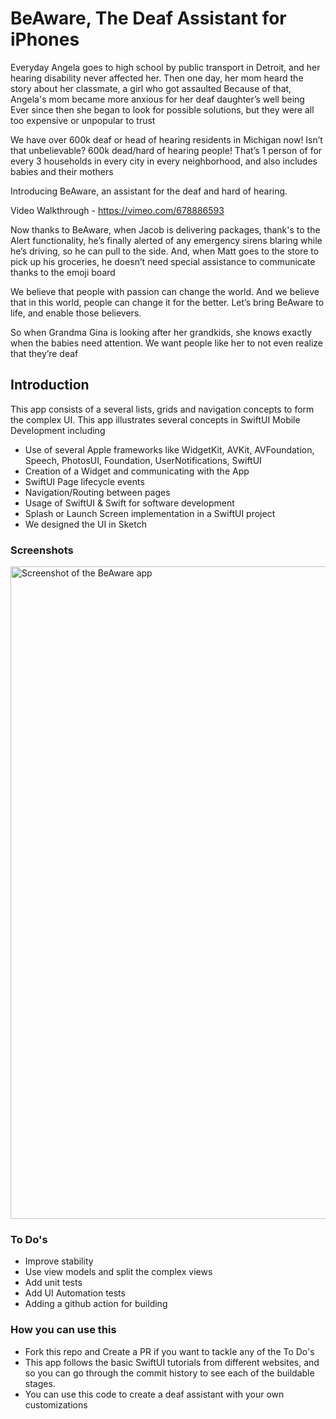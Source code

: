 # BeAware, The Deaf Assistant for iPhones

Everyday Angela goes to high school by public transport in Detroit, and her hearing disability never affected her.
Then one day, her mom heard the story about her classmate, a girl who got assaulted
Because of that, Angela's mom became more anxious for her deaf daughter’s well being
Ever since then she began to look for possible solutions, but they were all too expensive or unpopular to trust

We have over 600k deaf or head of hearing residents in Michigan now! Isn’t that unbelievable? 
600k dead/hard of hearing people! That’s 1 person of for every 3 households in every city in every neighborhood, and also includes babies and their mothers

Introducing BeAware, an assistant for the deaf and hard of hearing.

Video Walkthrough - https://vimeo.com/678886593

Now thanks to BeAware, when Jacob is delivering packages, thank's to the Alert functionality, he’s finally alerted of any emergency sirens blaring while he’s driving, so he can pull to the side.
And, when Matt goes to the store to pick up his groceries, he doesn’t need special assistance to communicate thanks to the emoji board

We believe that people with passion can change the world. And we believe that in this world, people can change it for the better. Let’s bring BeAware to life, and enable those believers.

So when Grandma Gina is looking after her grandkids, she knows exactly when the babies need attention. We want people like her to not even realize that they’re deaf

## Introduction

This app consists of a several lists, grids and navigation concepts to form the complex UI. This app illustrates several concepts in SwiftUI Mobile Development including

* Use of several Apple frameworks like WidgetKit, AVKit, AVFoundation, Speech, PhotosUI, Foundation, UserNotifications, SwiftUI
* Creation of a Widget and communicating with the App
* SwiftUI Page lifecycle events
* Navigation/Routing between pages
* Usage of SwiftUI & Swift for software development
* Splash or Launch Screen implementation in a SwiftUI project
* We designed the UI in Sketch 

### Screenshots

<img width="1044" alt="Screenshot of the BeAware app" src="https://user-images.githubusercontent.com/8262287/155230742-5879d20d-6ac5-4553-a821-876c79125c85.png">

### To Do's

* Improve stability
* Use view models and split the complex views
* Add unit tests
* Add UI Automation tests
* Adding a github action for building

### How you can use this

* Fork this repo and Create a PR if you want to tackle any of the To Do's
* This app follows the basic SwiftUI tutorials from different websites, and so you can go through the commit history to see each of the buildable stages.
* You can use this code to create a deaf assistant with your own customizations
